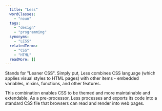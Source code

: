 ```yaml
---
  title: "Less"
  wordClasses:
    - "noun"
  tags:
    - "design"
    - "programming"
  synonyms:
    - "LESS"
  relatedTerms:
    - "CSS"
    - "HTML"
  readMore: []
---
```

Stands for "Leaner CSS". Simply put, Less combines CSS language (which applies visual styles to HTML pages) with other items - embedded variables, mixins, functions, and other features.

This combination enables CSS to be themed and more maintainable and extendable. As a pre-processor, Less processes and exports its code into a standard CSS file that browsers can read and render into web pages.
